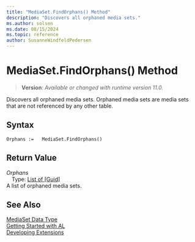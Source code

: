 ```yaml
---
title: "MediaSet.FindOrphans() Method"
description: "Discovers all orphaned media sets."
ms.author: solsen
ms.date: 08/15/2024
ms.topic: reference
author: SusanneWindfeldPedersen
---
```

[//]: # (START>DO_NOT_EDIT)
[//]: # (IMPORTANT:Do not edit any of the content between here and the END>DO_NOT_EDIT.)
[//]: # (Any modifications should be made in the .xml files in the ModernDev repo.)
# MediaSet.FindOrphans() Method
> **Version**: _Available or changed with runtime version 11.0._

Discovers all orphaned media sets. Orphaned media sets are media sets that are not referenced by any other table.


## Syntax
```AL
Orphans :=   MediaSet.FindOrphans()
```

## Return Value
*Orphans*  
&emsp;Type: [List of [Guid]](../list/list-data-type.md)  
A list of orphaned media sets.


[//]: # (IMPORTANT: END>DO_NOT_EDIT)
## See Also
[MediaSet Data Type](mediaset-data-type.md)  
[Getting Started with AL](../../devenv-get-started.md)  
[Developing Extensions](../../devenv-dev-overview.md)